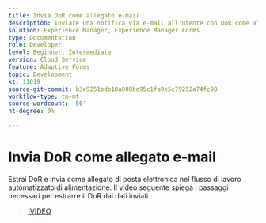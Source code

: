```yaml
---
title: Invia DoR come allegato e-mail
description: Inviare una notifica via e-mail all'utente con DoR come allegato e-mail
solution: Experience Manager, Experience Manager Forms
type: Documentation
role: Developer
level: Beginner, Intermediate
version: Cloud Service
feature: Adaptive Forms
topic: Development
kt: 11019
source-git-commit: b3e9251bdb18a008be95c1fa9e5c79252a74fc98
workflow-type: tm+mt
source-wordcount: '50'
ht-degree: 0%

---
```


# Invia DoR come allegato e-mail

Estrai DoR e invia come allegato di posta elettronica nel flusso di lavoro automatizzato di alimentazione.
Il video seguente spiega i passaggi necessari per estrarre il DoR dai dati inviati
>[!VIDEO](https://video.tv.adobe.com/v/346731?quality=12&learn=on)
